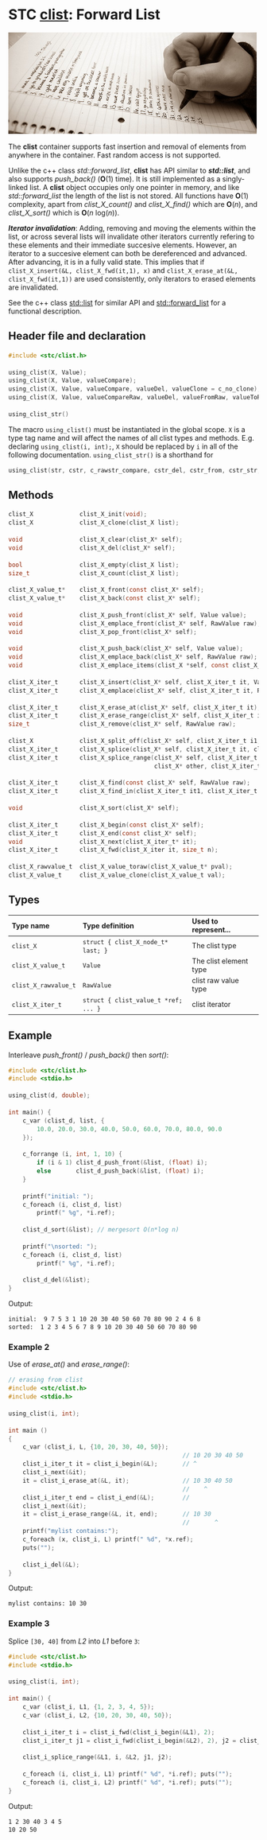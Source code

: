 # STC [clist](../include/stc/clist.h): Forward List
![List](pics/list.jpg)

The **clist** container supports fast insertion and removal of elements from anywhere in the container.
Fast random access is not supported.

Unlike the c++ class *std::forward_list*, **clist** has API similar to ***std::list***, and also supports
*push_back()* (**O**(1) time). It is still implemented as a singly-linked list. A **clist** object
occupies only one pointer in memory, and like *std::forward_list* the length of the list is not stored.
All functions have **O**(1) complexity, apart from *clist_X_count()* and *clist_X_find()* which are **O**(*n*),
and *clist_X_sort()* which is **O**(*n* log(*n*)).

***Iterator invalidation***: Adding, removing and moving the elements within the list, or across several lists
will invalidate other iterators currently refering to these elements and their immediate succesive elements.
However, an iterator to a succesive element can both be dereferenced and advanced. After advancing, it is 
in a fully valid state. This implies that if `clist_X_insert(&L, clist_X_fwd(it,1), x)` and
`clist_X_erase_at(&L, clist_X_fwd(it,1))` are used consistently, only iterators to erased elements are invalidated.

See the c++ class [std::list](https://en.cppreference.com/w/cpp/container/list) for similar API and
[std::forward_list](https://en.cppreference.com/w/cpp/container/forward_list) for a functional description.

## Header file and declaration

```c
#include <stc/clist.h>

using_clist(X, Value);
using_clist(X, Value, valueCompare);
using_clist(X, Value, valueCompare, valueDel, valueClone = c_no_clone);
using_clist(X, Value, valueCompareRaw, valueDel, valueFromRaw, valueToRaw, RawValue);

using_clist_str()
```
The macro `using_clist()` must be instantiated in the global scope. `X` is a type tag name and
will affect the names of all clist types and methods. E.g. declaring `using_clist(i, int);`, `X` should
be replaced by `i` in all of the following documentation. `using_clist_str()` is a shorthand for
```c
using_clist(str, cstr, c_rawstr_compare, cstr_del, cstr_from, cstr_str, const char*)
```

## Methods

```c
clist_X             clist_X_init(void);
clist_X             clist_X_clone(clist_X list);

void                clist_X_clear(clist_X* self);
void                clist_X_del(clist_X* self);                                             // destructor

bool                clist_X_empty(clist_X list);
size_t              clist_X_count(clist_X list);                                            // size() in O(n) time

clist_X_value_t*    clist_X_front(const clist_X* self);
clist_X_value_t*    clist_X_back(const clist_X* self);

void                clist_X_push_front(clist_X* self, Value value);
void                clist_X_emplace_front(clist_X* self, RawValue raw);
void                clist_X_pop_front(clist_X* self);

void                clist_X_push_back(clist_X* self, Value value);                          // note: no pop_back().
void                clist_X_emplace_back(clist_X* self, RawValue raw);
void                clist_X_emplace_items(clist_X *self, const clist_X_rawvalue_t arr[], size_t n);

clist_X_iter_t      clist_X_insert(clist_X* self, clist_X_iter_t it, Value value);          // return iter to new elem
clist_X_iter_t      clist_X_emplace(clist_X* self, clist_X_iter_t it, RawValue raw);

clist_X_iter_t      clist_X_erase_at(clist_X* self, clist_X_iter_t it);                     // return iter after it
clist_X_iter_t      clist_X_erase_range(clist_X* self, clist_X_iter_t it1, clist_X_iter_t it2);
size_t              clist_X_remove(clist_X* self, RawValue raw);                            // removes matching elements

clist_X             clist_X_split_off(clist_X* self, clist_X_iter_t i1, clist_X_iter_t i2); // split off [i1, i2)
clist_X_iter_t      clist_X_splice(clist_X* self, clist_X_iter_t it, clist_X* other);       // return updated valid it
clist_X_iter_t      clist_X_splice_range(clist_X* self, clist_X_iter_t it,                  // return updated valid it
                                         clist_X* other, clist_X_iter_t it1, clist_X_iter_t it2);

clist_X_iter_t      clist_X_find(const clist_X* self, RawValue raw);
clist_X_iter_t      clist_X_find_in(clist_X_iter_t it1, clist_X_iter_t it2, RawValue raw);

void                clist_X_sort(clist_X* self);

clist_X_iter_t      clist_X_begin(const clist_X* self);
clist_X_iter_t      clist_X_end(const clist_X* self);
void                clist_X_next(clist_X_iter_t* it);
clist_X_iter_t      clist_X_fwd(clist_X_iter it, size_t n);                        // return it n elements ahead. End allowed.

clist_X_rawvalue_t  clist_X_value_toraw(clist_X_value_t* pval);
clist_X_value_t     clist_X_value_clone(clist_X_value_t val);
```

## Types

| Type name             | Type definition                     | Used to represent...      |
|:----------------------|:------------------------------------|:--------------------------|
| `clist_X`             | `struct { clist_X_node_t* last; }`  | The clist type            |
| `clist_X_value_t`     | `Value`                             | The clist element type    |
| `clist_X_rawvalue_t`  | `RawValue`                          | clist raw value type      |
| `clist_X_iter_t`      | `struct { clist_value_t *ref; ... }`| clist iterator            |

## Example

Interleave *push_front()* / *push_back()* then *sort()*:
```c
#include <stc/clist.h>
#include <stdio.h>

using_clist(d, double);

int main() {
    c_var (clist_d, list, {
        10.0, 20.0, 30.0, 40.0, 50.0, 60.0, 70.0, 80.0, 90.0
    });

    c_forrange (i, int, 1, 10) {
        if (i & 1) clist_d_push_front(&list, (float) i);
        else       clist_d_push_back(&list, (float) i);
    }

    printf("initial: ");
    c_foreach (i, clist_d, list)
        printf(" %g", *i.ref);

    clist_d_sort(&list); // mergesort O(n*log n)

    printf("\nsorted: ");
    c_foreach (i, clist_d, list)
        printf(" %g", *i.ref);

    clist_d_del(&list);
}
```
Output:
```
initial:  9 7 5 3 1 10 20 30 40 50 60 70 80 90 2 4 6 8
sorted:  1 2 3 4 5 6 7 8 9 10 20 30 40 50 60 70 80 90
```
### Example 2

Use of *erase_at()* and *erase_range()*:
```c
// erasing from clist
#include <stc/clist.h>
#include <stdio.h>

using_clist(i, int);

int main ()
{
    c_var (clist_i, L, {10, 20, 30, 40, 50});
                                                 // 10 20 30 40 50
    clist_i_iter_t it = clist_i_begin(&L);       // ^
    clist_i_next(&it); 
    it = clist_i_erase_at(&L, it);               // 10 30 40 50
                                                 //    ^
    clist_i_iter_t end = clist_i_end(&L);        //
    clist_i_next(&it);
    it = clist_i_erase_range(&L, it, end);       // 10 30
                                                 //       ^
    printf("mylist contains:");
    c_foreach (x, clist_i, L) printf(" %d", *x.ref);
    puts("");

    clist_i_del(&L);
}
```
Output:
```
mylist contains: 10 30
```

### Example 3

Splice `[30, 40]` from *L2* into *L1* before `3`:
```c
#include <stc/clist.h>
#include <stdio.h>

using_clist(i, int);

int main() {
    c_var (clist_i, L1, {1, 2, 3, 4, 5});
    c_var (clist_i, L2, {10, 20, 30, 40, 50});

    clist_i_iter_t i = clist_i_fwd(clist_i_begin(&L1), 2);
    clist_i_iter_t j1 = clist_i_fwd(clist_i_begin(&L2), 2), j2 = clist_i_fwd(j1, 2);

    clist_i_splice_range(&L1, i, &L2, j1, j2);

    c_foreach (i, clist_i, L1) printf(" %d", *i.ref); puts("");
    c_foreach (i, clist_i, L2) printf(" %d", *i.ref); puts("");
}
```
Output:
```
1 2 30 40 3 4 5
10 20 50
```
